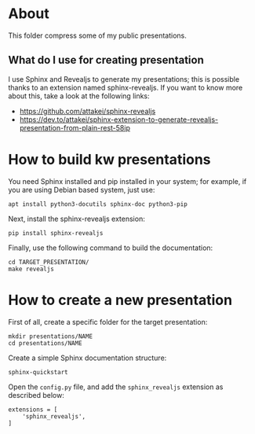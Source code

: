 # About

This folder compress some of my public presentations.

## What do I use for creating presentation

I use Sphinx and Revealjs to generate my presentations; this is possible thanks
to an extension named sphinx-revealjs. If you want to know more about this,
take a look at the following links:

* https://github.com/attakei/sphinx-revealjs
* https://dev.to/attakei/sphinx-extension-to-generate-revealjs-presentation-from-plain-rest-58ip

# How to build kw presentations

You need Sphinx installed and pip installed in your system; for example, if you
are using Debian based system, just use:

```
apt install python3-docutils sphinx-doc python3-pip
```

Next, install the sphinx-revealjs extension:

```
pip install sphinx-revealjs
```

Finally, use the following command to build the documentation:

```
cd TARGET_PRESENTATION/
make revealjs
```

# How to create a new presentation

First of all, create a specific folder for the target presentation:

```
mkdir presentations/NAME
cd presentations/NAME
```

Create a simple Sphinx documentation structure:

```
sphinx-quickstart
```

Open the `config.py` file, and add the `sphinx_revealjs` extension as described
below:

```
extensions = [
    'sphinx_revealjs',
]
```
